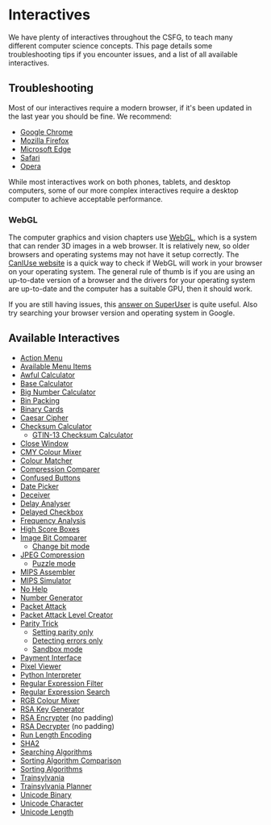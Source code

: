 # Interactives

We have plenty of interactives throughout the CSFG, to teach many different computer science concepts.
This page details some troubleshooting tips if you encounter issues, and a list of all available interactives.

## Troubleshooting

Most of our interactives require a modern browser, if it's been updated in the last year you should be fine.
We recommend:

- [Google Chrome](https://www.google.com/chrome/)
- [Mozilla Firefox](https://www.mozilla.org/en-US/firefox/)
- [Microsoft Edge](https://www.microsoft.com/en-nz/windows/microsoft-edge)
- [Safari](https://support.apple.com/downloads/safari)
- [Opera](http://www.opera.com/)

While most interactives work on both phones, tablets, and desktop computers, some of our more complex interactives require a desktop computer to achieve acceptable performance.

### WebGL

The computer graphics and vision chapters use [WebGL](https://en.wikipedia.org/wiki/WebGL), which is a system that can render 3D images in a web browser. It is relatively new, so older browsers and operating systems may not have it setup correctly.
The [CanIUse website](http://caniuse.com/#search=webgl) is a quick way to check if WebGL will work in your browser on your operating system.
The general rule of thumb is if you are using an up-to-date version of a browser and the drivers for your operating system are up-to-date and the computer has a suitable GPU, then it should work.

If you are still having issues, this [answer on SuperUser](http://superuser.com/a/836833) is quite useful.
Also try searching your browser version and operating system in Google.

## Available Interactives

- [Action Menu](interactives/action-menu/index.html)
- [Available Menu Items](interactives/available-menu-items/index.html)
- [Awful Calculator](interactives/awful-calculator/index.html)
- [Base Calculator](interactives/base-calculator/index.html)
- [Big Number Calculator](interactives/big-number-calculator/index.html)
- [Bin Packing](interactives/bin-packing/index.html)
- [Binary Cards](interactives/binary-cards/index.html)
- [Caesar Cipher](interactives/caesar-cipher/index.html)
- [Checksum Calculator](interactives/checksum-calculator/index.html)
  - [GTIN-13 Checksum Calculator](interactives/checksum-calculator-gtin-13/index.html)
- [Close Window](interactives/close-window/index.html)
- [CMY Colour Mixer](interactives/cmy-mixer/index.html)
- [Colour Matcher](interactives/colour-matcher/index.html)
- [Compression Comparer](interactives/compression-comparer/index.html)
- [Confused Buttons](interactives/confused-buttons/index.html)
- [Date Picker](interactives/date-picker/index.html)
- [Deceiver](interactives/deceiver/index.html)
- [Delay Analyser](interactives/delay-analyser/index.html)
- [Delayed Checkbox](interactives/delayed-checkbox/index.html)
- [Frequency Analysis](interactives/frequency-analysis/index.html)
- [High Score Boxes](interactives/high-score-boxes/index.html)
- [Image Bit Comparer](interactives/image-bit-comparer/index.html)
  - [Change bit mode](interactives/image-bit-comparer/index.html?change-bits=true)
- [JPEG Compression](interactives/jpeg-compression/index.html)
  - [Puzzle mode](interactives/jpeg-compression/index.html?puzzle=true)
- [MIPS Assembler](interactives/mips-assembler/index.php)
- [MIPS Simulator](interactives/mips-simulator/index.php)
- [No Help](interactives/no-help/index.html)
- [Number Generator](interactives/number-generator/index.html)
- [Packet Attack](interactives/packet-attack/index.html)
- [Packet Attack Level Creator](interactives/packet-attack-level-creator/index.html)
- [Parity Trick](interactives/parity/index.html)
  - [Setting parity only](interactives/parity/index.html?mode=set)
  - [Detecting errors only](interactives/parity/index.html?mode=detect)
  - [Sandbox mode](interactives/parity/index.html?mode=sandbox)
- [Payment Interface](interactives/payment-interface/index.html)
- [Pixel Viewer](interactives/pixel-viewer/index.html)
- [Python Interpreter](interactives/python-interpreter/index.html)
- [Regular Expression Filter](interactives/regular-expression-filter/index.html)
- [Regular Expression Search](interactives/regular-expression-search/index.html)
- [RGB Colour Mixer](interactives/rgb-mixer/index.html)
- [RSA Key Generator](interactives/rsa-key-generator/index.html)
- [RSA Encrypter](interactives/rsa-no-padding/index.html) (no padding)
- [RSA Decrypter](interactives/rsa-no-padding/index.html?mode=decrypt) (no padding)
- [Run Length Encoding](interactives/run-length-encoding/index.html)
- [SHA2](interactives/sha2/index.html)
- [Searching Algorithms](interactives/searching-algorithms/index.html)
- [Sorting Algorithm Comparison](interactives/sorting-algorithm-comparison/index.html)
- [Sorting Algorithms](interactives/sorting-algorithms/index.html)
- [Trainsylvania](interactives/trainsylvania/index.html)
- [Trainsylvania Planner](interactives/trainsylvania-planner/index.html)
- [Unicode Binary](interactives/unicode-binary/index.html)
- [Unicode Character](interactives/unicode-chars/index.html)
- [Unicode Length](interactives/unicode-length/index.html)
